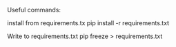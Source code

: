 Useful commands:

install from requirements.tx 
  pip install -r requirements.txt

Write to requirements.txt
  pip freeze > requirements.txt

